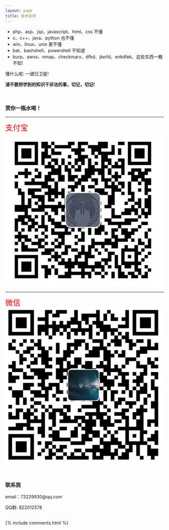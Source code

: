 ```yaml
---
layout: page
title: 技术支持 
---
```

* php、asp、jsp、javascript、html、css 不懂
* c、c++、java、python 也不懂
* win、linux、unix 更不懂
* bat、bashshell、powershell 不知道
* burp、awvs、nmap、checkmarx、dfkd、jkeifd、enkdfek、这些东西一概不知!

懂什么呢: 一键日卫星!  

**请不要把学到的知识干非法的事，切记，切记!**


<br/>
<h3> 赏你一瓶水喝！ </h3>

---
<font color=red size=5>支付宝</font>

![](/images/payimg/alipayimg.jpg)


---
<font color=red size=5>微信</font>
![](/images/payimg/weipayimg.jpg)

<br/>
<h3> 联系我 </h3>
<p> 
email：73229930@qq.com      
<p> 
QQ群: 822012578
<p> 

<br/>
{% include comments.html %}

